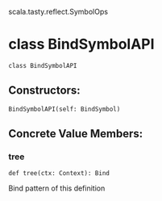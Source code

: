 scala.tasty.reflect.SymbolOps
# class BindSymbolAPI

<pre><code class="language-scala" >class BindSymbolAPI</pre></code>
## Constructors:
<pre><code class="language-scala" >BindSymbolAPI(self: BindSymbol)</pre></code>

## Concrete Value Members:
### tree
<pre><code class="language-scala" >def tree(ctx: Context): Bind</pre></code>
Bind pattern of this definition

